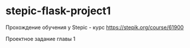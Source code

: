 # stepic-flask-project1
Прохождение обучения у Stepic - курс https://stepik.org/course/61900

Проектное задание главы 1